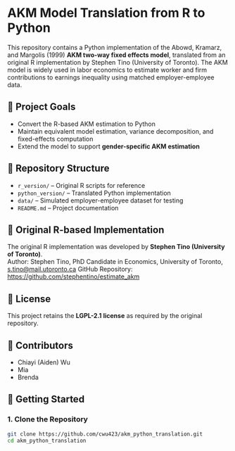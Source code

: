 # AKM Model Translation from R to Python

This repository contains a Python implementation of the Abowd, Kramarz, and Margolis (1999) **AKM two-way fixed effects model**, translated from an original R implementation by Stephen Tino (University of Toronto). The AKM model is widely used in labor economics to estimate worker and firm contributions to earnings inequality using matched employer-employee data.

## 📌 Project Goals  
- Convert the R-based AKM estimation to Python  
- Maintain equivalent model estimation, variance decomposition, and fixed-effects computation  
- Extend the model to support **gender-specific AKM estimation**  

## 📂 Repository Structure  
- `r_version/` – Original R scripts for reference  
- `python_version/` – Translated Python implementation  
- `data/` – Simulated employer-employee dataset for testing  
- `README.md` – Project documentation  

## 🔗 Original R-based Implementation  
The original R implementation was developed by **Stephen Tino (University of Toronto)**.  
Author: Stephen Tino, PhD Candidate in Economics, University of Toronto, s.tino@mail.utoronto.ca
GitHub Repository: https://github.com/stephentino/estimate_akm

## 📄 License  
This project retains the **LGPL-2.1 license** as required by the original repository.  

## 👥 Contributors  
- Chiayi (Aiden) Wu
- Mia 
- Brenda

## 🚀 Getting Started  
### 1. Clone the Repository  
```bash
git clone https://github.com/cwu423/akm_python_translation.git
cd akm_python_translation
